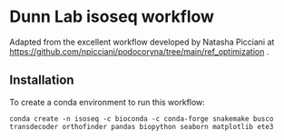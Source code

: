 # Dunn Lab isoseq workflow

Adapted from the excellent workflow developed by Natasha Picciani at https://github.com/npicciani/podocoryna/tree/main/ref_optimization .

## Installation

To create a conda environment to run this workflow:

    conda create -n isoseq -c bioconda -c conda-forge snakemake busco transdecoder orthofinder pandas biopython seaborn matplotlib ete3